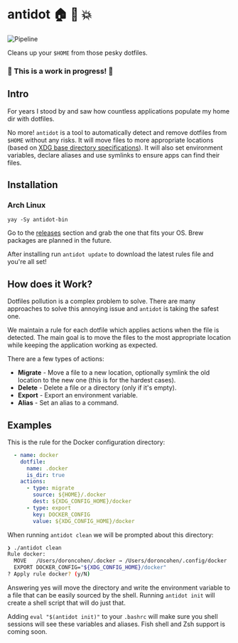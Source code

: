 # antidot :house: :small_orange_diamond: :boom:

![Pipeline](https://github.com/doron-cohen/antidot/workflows/Pipeline/badge.svg?branch=master)

Cleans up your `$HOME` from those pesky dotfiles.

### :construction: This is a work in progress! :construction:

## Intro

For years I stood by and saw how countless applications populate my home dir with dotfiles.

No more! `antidot` is a tool to automatically detect and remove dotfiles from `$HOME` without any risks. It will move files to more appropriate locations (based on [XDG base directory specifications](https://specifications.freedesktop.org/basedir-spec/basedir-spec-latest.html)). It will also set environment variables, declare aliases and use symlinks to ensure apps can find their files.

## Installation

### Arch Linux

```shell
yay -Sy antidot-bin
```

Go to the [releases](https://github.com/doron-cohen/antidot/releases) section and grab the one that fits your OS. Brew packages are planned in the future.

After installing run `antidot update` to download the latest rules file and you're all set!

## How does it Work?

Dotfiles pollution is a complex problem to solve. There are many approaches to solve this annoying issue and `antidot` is taking the safest one.

We maintain a rule for each dotfile which applies actions when the file is detected. The main goal is to move the files to the most appropriate location while keeping the application working as expected.

There are a few types of actions:

* **Migrate** - Move a file to a new location, optionally symlink the old location to the new one (this is for the hardest cases).
* **Delete** - Delete a file or a directory (only if it's empty).
* **Export** - Export an environment variable.
* **Alias** - Set an alias to a command.

## Examples

This is the rule for the Docker configuration directory:

```yaml
  - name: docker
    dotfile:
      name: .docker
      is_dir: true
    actions:
      - type: migrate
        source: ${HOME}/.docker
        dest: ${XDG_CONFIG_HOME}/docker
      - type: export
        key: DOCKER_CONFIG
        value: ${XDG_CONFIG_HOME}/docker
```

When running `antidot clean` we will be prompted about this directory:

```bash
❯ ./antidot clean
Rule docker:
  MOVE   /Users/doroncohen/.docker → /Users/doroncohen/.config/docker
  EXPORT DOCKER_CONFIG="${XDG_CONFIG_HOME}/docker"
? Apply rule docker? (y/N)
```

Answering yes will move the directory and write the environment variable to a file that can be easily sourced by the shell. Running `antidot init` will create a shell script that will do just that.

Adding `eval "$(antidot init)"` to your `.bashrc` will make sure you shell sessions will see these variables and aliases. Fish shell and Zsh support is coming soon.
